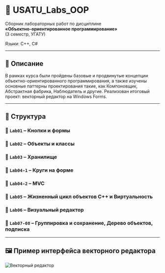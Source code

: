 # 🧠 USATU_Labs_OOP

Сборник лабораторных работ по дисциплине  
**«Объектно-ориентированное программирование»**  
(3 семестр, УГАТУ)

Языки: C++, C#

---

## 📘 Описание

В рамках курса были пройдены базовые и продвинутые концепции объектно-ориентированного программирования, а также изучены основные паттерны проектирования такие, как Компоновщик, Абстрактная фабрика, Наблюдатель и другие. Реализован итоговый проект: векторный редактор на Windows Forms.

---

## 📂 Структура

### 🔹 `Lab01` – Кнопки и формы

### 🔹 `Lab02` – Объекты и классы

### 🔹 `Lab03` – Хранилище

### 🔹 `Lab04-1` – Круги на форме

### 🔹 `Lab04-2` – MVC

### 🔹 `Lab05` – Жизненный цикл объектов С++ и Виртуальность

### 🔹 `Lab06` – Визуальный редактор

### 🔹 `Lab07-08` – Группировка и сохранение, Дерево объектов, подписка


---


## 🖼️ Пример интерфейса векторного редактора

![Векторный редактор](lab07-08/editor_screenshot.jpg)